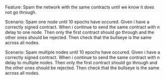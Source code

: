 Feature: Spam the network with the same contracts until we know it does not go through.

Scenario: Spam one node until 10 epochs have occured.
Given i have a correctly signed contract.
When i continue to send the same contract with n delay to one node.
Then only the first contract should go through and the other ones should be rejected.
Then check that the bullseye is the same across all nodes.

Scenario: Spam multiple nodes until 10 epochs have occured.
Given i have a correctly signed contract.
When i continue to send the same contract with n delay to multiple nodes.
Then only the first contract should go through and the other ones should be rejected.
Then check that the bullseye is the same across all nodes.
